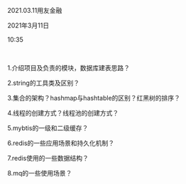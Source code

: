 2021.03.11用友金融

2021年3月11日

10:35

 

1.介绍项目及负责的模块，数据库建表思路？

2.string的工具类及区别？

3.集合的架构？hashmap与hashtable的区别？红黑树的排序？

4.线程的创建方式？线程池的创建方式？

5.mybtis的一级和二级缓存？

6.redis的一些应用场景和持久化机制？

7.redis使用的一些数据结构？

8.mq的一些使用场景？

 

